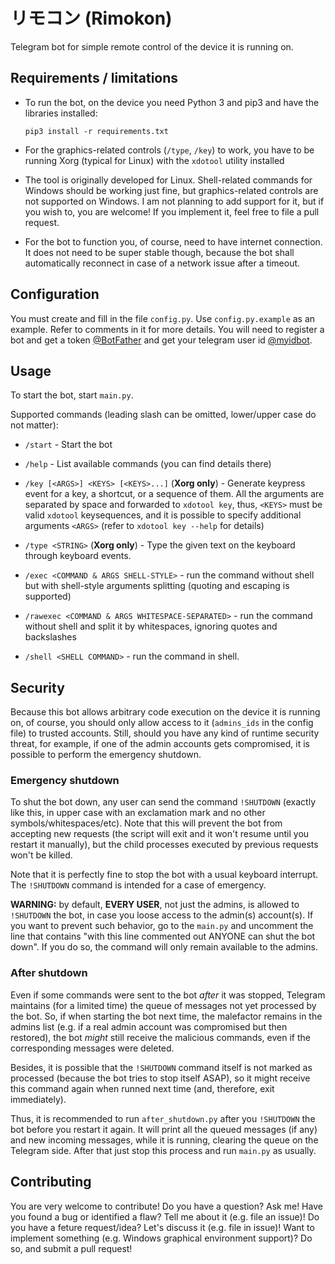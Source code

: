 # リモコン (Rimokon)

Telegram bot for simple remote control of the device it is running on.

## Requirements / limitations

- To run the bot, on the device you need Python 3 and pip3 and have the libraries
  installed:
  ```
  pip3 install -r requirements.txt
  ```

- For the graphics-related controls (`/type`, `/key`) to work, you have to be running
  Xorg (typical for Linux) with the `xdotool` utility installed

- The tool is originally developed for Linux. Shell-related commands for Windows
  should be working just fine, but graphics-related controls are not supported on
  Windows. I am not planning to add support for it, but if you wish to, you are
  welcome! If you implement it, feel free to file a pull request.

- For the bot to function you, of course, need to have internet connection. It does
  not need to be super stable though, because the bot shall automatically reconnect
  in case of a network issue after a timeout.

## Configuration

You must create and fill in the file `config.py`. Use `config.py.example` as an
example. Refer to comments in it for more details. You will need to register a bot
and get a token [@BotFather](https://t.me/BotFather) and get your telegram user id
[@myidbot](https://t.me/myidbot).

## Usage

To start the bot, start `main.py`.

Supported commands (leading slash can be omitted, lower/upper case do not matter):
- `/start` - Start the bot

- `/help` - List available commands (you can find details there)

- `/key [<ARGS>] <KEYS> [<KEYS>...]` (**Xorg only**) - Generate keypress event for a key,
  a shortcut, or a sequence of them. All the arguments are separated by space and forwarded
  to `xdotool key`, thus, `<KEYS>` must be valid `xdotool` keysequences, and it is possible
  to specify additional arguments `<ARGS>` (refer to `xdotool key --help` for details)

- `/type <STRING>` (**Xorg only**) - Type the given text on the keyboard through
  keyboard events.

- `/exec <COMMAND & ARGS SHELL-STYLE>` - run the command without shell but with
  shell-style arguments splitting (quoting and escaping is supported)

- `/rawexec <COMMAND & ARGS WHITESPACE-SEPARATED>` - run the command without shell
  and split it by whitespaces, ignoring quotes and backslashes

- `/shell <SHELL COMMAND>` - run the command in shell.

## Security

Because this bot allows arbitrary code execution on the device it is running on, of course,
you should only allow access to it (`admins_ids` in the config file) to trusted accounts.
Still, should you have any kind of runtime security threat, for example, if one of the admin
accounts gets compromised, it is possible to perform the emergency shutdown.

### Emergency shutdown

To shut the bot down, any user can send the command `!SHUTDOWN` (exactly like this, in
upper case with an exclamation mark and no other symbols/whitespaces/etc). Note that this
will prevent the bot from accepting new requests (the script will exit and it won't resume
until you restart it manually), but the child processes executed by previous requests won't
be killed.

Note that it is perfectly fine to stop the bot with a usual keyboard interrupt. The
`!SHUTDOWN` command is intended for a case of emergency.

**WARNING:** by default, **EVERY USER**, not just the admins, is allowed to `!SHUTDOWN` the bot,
in case you loose access to the admin(s) account(s). If you want to prevent such behavior, go
to the `main.py` and uncomment the line that contains "with this line commented out ANYONE
can shut the bot down". If you do so, the command will only remain available to the admins.

### After shutdown

Even if some commands were sent to the bot _after_ it was stopped, Telegram maintains (for a
limited time) the queue of messages not yet processed by the bot. So, if when starting the bot
next time, the malefactor remains in the admins list (e.g. if a real admin account was
compromised but then restored), the bot _might_ still receive the malicious commands, even if
the corresponding messages were deleted.

Besides, it is possible that the `!SHUTDOWN` command itself is not marked as processed
(because the bot tries to stop itself ASAP), so it might receive this command again when
runned next time (and, therefore, exit immediately).

Thus, it is recommended to run `after_shutdown.py` after you `!SHUTDOWN` the bot before
you restart it again. It will print all the queued messages (if any) and new incoming
messages, while it is running, clearing the queue on the Telegram side. After that just stop
this process and run `main.py` as usually.

## Contributing

You are very welcome to contribute! Do you have a question? Ask me! Have you found a bug
or identified a flaw? Tell me about it (e.g. file an issue)! Do you have a feture
request/idea? Let's discuss it (e.g. file in issue)! Want to implement something (e.g.
Windows graphical environment support)? Do so, and submit a pull request!
